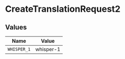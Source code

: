 # CreateTranslationRequest2


## Values

| Name        | Value       |
| ----------- | ----------- |
| `WHISPER_1` | whisper-1   |